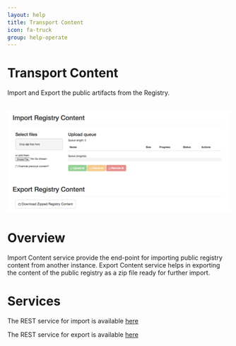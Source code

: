 ```yaml
---
layout: help
title: Transport Content
icon: fa-truck
group: help-operate
---
```


Transport Content
===

Import and Export the public artifacts from the Registry. 


<br>
	<img class="img-responsive" src="/help/images/operate/operate_transport.png"/>
<br>

Overview
=====

Import Content service provide the end-point for importing public registry content from another instance. Export Content service helps in exporting the content of the public registry as a zip file ready for further import.


Services
====

The REST service for import is available [here](service_import.html)

The REST service for export is available [here](service_export.html)